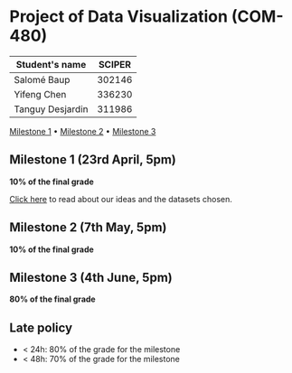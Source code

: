 # Project of Data Visualization (COM-480)

| Student's name | SCIPER |
| -------------- | ------ |
| Salomé Baup | 302146 |
| Yifeng Chen | 336230 |
| Tanguy Desjardin| 311986 |

[Milestone 1](./Milestone1/) • [Milestone 2](#milestone-2) • [Milestone 3](#milestone-3)

## Milestone 1 (23rd April, 5pm)

**10% of the final grade**

[Click here](./Milestone1/ReadMe1.md) to read about our ideas and the datasets chosen.

## Milestone 2 (7th May, 5pm)

**10% of the final grade**


## Milestone 3 (4th June, 5pm)

**80% of the final grade**


## Late policy

- < 24h: 80% of the grade for the milestone
- < 48h: 70% of the grade for the milestone

